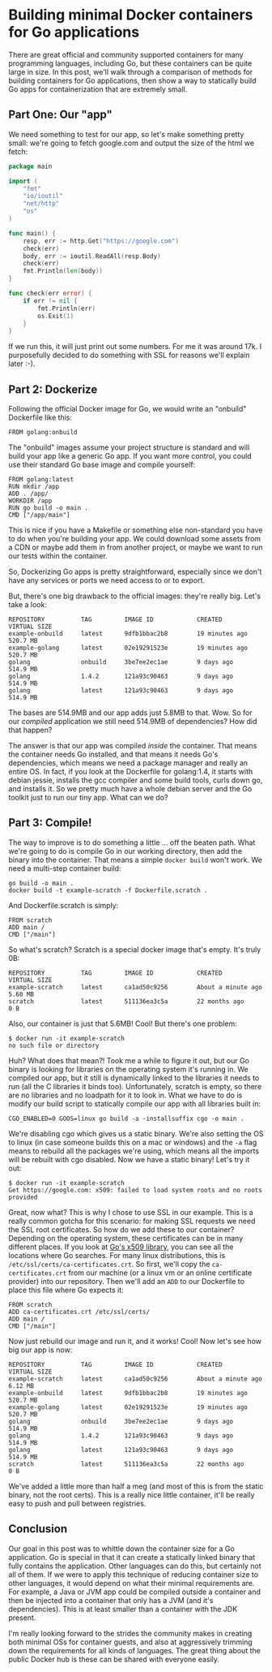 # Building minimal Docker containers for Go applications

There are great official and community supported containers for many programming languages, including Go, but these containers can be quite large in size. In this post, we'll walk through a comparison of methods for building containers for Go applications, then show a way to statically build Go apps for containerization that are extremely small.

## Part One: Our "app"

We need something to test for our app, so let's make something pretty small: we're going to fetch google.com and output the size of the html we fetch:

```go
package main

import (
	"fmt"
	"io/ioutil"
	"net/http"
	"os"
)

func main() {
	resp, err := http.Get("https://google.com")
	check(err)
	body, err := ioutil.ReadAll(resp.Body)
	check(err)
	fmt.Println(len(body))
}

func check(err error) {
	if err != nil {
		fmt.Println(err)
		os.Exit(1)
	}
}
```

If we run this, it will just print out some numbers. For me it was around 17k. I purposefully decided to do something with SSL for reasons we'll explain later :-).

## Part 2: Dockerize

Following the official Docker image for Go, we would write an "onbuild" Dockerfile like this:

```
FROM golang:onbuild
```

The "onbuild" images assume your project structure is standard and will build your app like a generic Go app. If you want more control, you could use their standard Go base image and compile yourself:

```
FROM golang:latest
RUN mkdir /app
ADD . /app/
WORKDIR /app
RUN go build -o main .
CMD ["/app/main"]
```

This is nice if you have a Makefile or something else non-standard you have to do when you're building your app. We could download some assets from a CDN or maybe add them in from another project, or maybe we want to run our tests within the container.

So, Dockerizing Go apps is pretty straightforward, especially since we don't have any services or ports we need access to or to export.

But, there's one big drawback to the official images: they're really big. Let's take a look:

```
REPOSITORY          TAG         IMAGE ID            CREATED              VIRTUAL SIZE
example-onbuild     latest      9dfb1bbac2b8        19 minutes ago       520.7 MB
example-golang      latest      02e19291523e        19 minutes ago       520.7 MB
golang              onbuild     3be7ee2ec1ae        9 days ago           514.9 MB
golang              1.4.2       121a93c90463        9 days ago           514.9 MB
golang              latest      121a93c90463        9 days ago           514.9 MB
```

The bases are 514.9MB and our app adds just 5.8MB to that. Wow. So for our *compiled* application we still need 514.9MB of dependencies? How did that happen?

The answer is that our app was compiled *inside* the container. That means the container needs Go installed, and that means it needs Go's dependencies, which means we need a package manager and really an entire OS. In fact, if you look at the Dockerfile for golang:1.4, it starts with debian jessie, installs the gcc compiler and some build tools, curls down go, and installs it. So we pretty much have a whole debian server and the Go toolkit just to run our tiny app. What can we do?

## Part 3: Compile!

The way to improve is to do something a little ... off the beaten path. What we're going to do is compile Go in our working directory, then add the binary into the container. That means a simple `docker build` won't work. We need a multi-step container build:

```
go build -o main .
docker build -t example-scratch -f Dockerfile.scratch .
```

And Dockerfile.scratch is simply:

```
FROM scratch
ADD main /
CMD ["/main"]
```

So what's scratch? Scratch is a special docker image that's empty. It's truly 0B:

```
REPOSITORY          TAG         IMAGE ID            CREATED              VIRTUAL SIZE
example-scratch     latest      ca1ad50c9256        About a minute ago   5.60 MB
scratch             latest      511136ea3c5a        22 months ago        0 B
```

Also, our container is just that 5.6MB! Cool! But there's one problem:

```
$ docker run -it example-scratch
no such file or directory
```

Huh? What does that mean?! Took me a while to figure it out, but our Go binary is looking for libraries on the operating system it's running in. We compiled our app, but it still is dynamically linked to the libraries it needs to run (all the C libraries it binds too). Unfortunately, scratch is empty, so there are no libraries and no loadpath for it to look in. What we have to do is modify our build script to statically compile our app with all libraries built in:

```
CGO_ENABLED=0 GOOS=linux go build -a -installsuffix cgo -o main .
```

We're disabling cgo which gives us a static binary. We're also setting the OS to linux (in case someone builds this on a mac or windows) and the `-a` flag means to rebuild all the packages we're using, which means all the imports will be rebuilt with cgo disabled. Now we have a static binary! Let's try it out:

```
$ docker run -it example-scratch
Get https://google.com: x509: failed to load system roots and no roots provided
```

Great, now what? This is why I chose to use SSL in our example. This is a really common gotcha for this scenario: for making SSL requests we need the SSL root certificates. So how do we add these to our container? Depending on the operating system, these certificates can be in many different places. If you look at [Go's x509 library](https://golang.org/src/crypto/x509/root_unix.go), you can see all the locations where Go searches. For many linux distributions, this is `/etc/ssl/certs/ca-certificates.crt`. So first, we'll copy the `ca-certificates.crt` from our machine (or a linux vm or an online certificate provider) into our repository. Then we'll add an `ADD` to our Dockerfile to place this file where Go expects it:

```
FROM scratch
ADD ca-certificates.crt /etc/ssl/certs/
ADD main /
CMD ["/main"]
```

Now just rebuild our image and run it, and it works! Cool! Now let's see how big our app is now:

```
REPOSITORY          TAG         IMAGE ID            CREATED              VIRTUAL SIZE
example-scratch     latest      ca1ad50c9256        About a minute ago   6.12 MB
example-onbuild     latest      9dfb1bbac2b8        19 minutes ago       520.7 MB
example-golang      latest      02e19291523e        19 minutes ago       520.7 MB
golang              onbuild     3be7ee2ec1ae        9 days ago           514.9 MB
golang              1.4.2       121a93c90463        9 days ago           514.9 MB
golang              latest      121a93c90463        9 days ago           514.9 MB
scratch             latest      511136ea3c5a        22 months ago        0 B
```

We've added a little more than half a meg (and most of this is from the static binary, not the root certs). This is a really nice little container, it'll be really easy to push and pull between registries.

## Conclusion

Our goal in this post was to whittle down the container size for a Go application. Go is special in that it can create a statically linked binary that fully contains the application. Other languages can do this, but certainly not all of them. If we were to apply this technique of reducing container size to other languages, it would depend on what their minimal requirements are. For example, a Java or JVM app could be compiled outside a container and then be injected into a container that only has a JVM (and it's dependencies). This is at least smaller than a container with the JDK present.

I'm really looking forward to the strides the community makes in creating both minimal OSs for container guests, and also at aggressively trimming down the requirements for all kinds of languages. The great thing about the public Docker hub is these can be shared with everyone easily.
